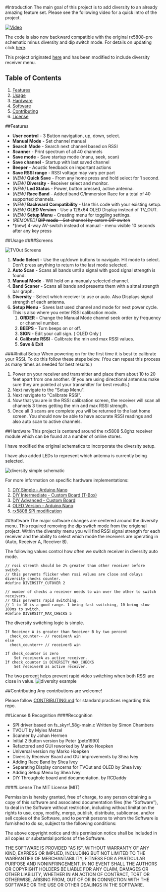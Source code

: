 #Introduction
The main goal of this project is to add diversity to an already amazing feature set. Please see the following video for a quick intro of the project.

[![Video](http://img.youtube.com/vi/NwnQCUikqvI/0.jpg)](http://www.youtube.com/watch?v=NwnQCUikqvI)

The code is also now backward compatible with the original rx5808-pro schematic minus diversity and dip switch mode. For details on updating click [here](/docs/diy-arduino-nano.md).

This project originated [here](https://code.google.com/p/rx5808-pro/) and has been modified to include diversity receiver menu.

## Table of Contents
1. [Features](#features)
2. [Usage](#usage)
3. [Hardware](#hardware)
4. [Software](#software)
5. [Contributing](#contributing)
6. [License](#license)


##Features
- **User control** - 3 Button navigation, up, down, select.
- **Manual Mode** - Set channel manual
- **Search Mode** - Search next channel based on RSSI
- **Scanner** - Print spectrum of all 40 channels
- **Save mode** - Save startup mode (manu, seek, scan)
- **Save channel** - Startup with last saved channel
- **Beeper** - Acustic feedback on important actions
- **Save RSSI range** - RSSI voltage may vary per part
- *(NEW)* **Quick Save** - From any home press and hold select for 1 second.
- *(NEW)* **Diversity** - Receiver select and monitor.
- *(NEW)* **Led Status** - Power, button pressed, active antenna.
- *(NEW)* **Race Band** - Added band C/Immersion Race for a total of 40 supported channels.
- *(NEW)* **Backward Compatibility** - Use this code with your existing setup.
- *(NEW)* **OLED Version** - Use a 128x64 OLED Display instead of TV_OUT.
- *(NEW)* **Setup Menu** - Creating menu for toggling settings.
- *(REMOVED)* ~~**DIP mode** - Set channel by extern DIP switch~~
- *(new) 4-way AV-switch instead of manual - menu visible 10 seconds after any key press

##Usage
####Screens

![TVOut Screens](docs/img/screens-tvout.jpg "TVOut Screens")

1. **Mode Select** - Use the up/down buttons to navigate. Hit mode to select. Don't press anything to return to the last mode selected.
2. **Auto Scan** - Scans all bands until a signal with good signal strength is found.
3. **Manual Mode** - Will hold on a manualy selected channel.
4. **Band Scaner** - Scans all bands and presents them with a sitnal strength bar graph.
5. **Diversity** - Select which receiver to use or auto. Also Displays signal strength of each antenna.
6. **Setup Menu** - Saves last used channel and mode for next power cycle. This is also where you enter RSSI calibration mode.
    1. **ORDER** - Change the Manual Mode channel seek order by frequency or channel number.
    2. **BEEPS** - Turn beeps on or off.
    3. **SIGN** - Edit your call sign. ( OLED Only )
    4. **Calibrate RSSI** - Calibrate the min and max RSSI values.
    5. **Save & Exit**

####Initial Setup
When powering on for the first time it is best to calibrate your RSSI. To do this follow these steps below. (You can repeat this process as many times as needed for best results.)

1. Power on your receiver and transmitter and place them about 10 to 20 feet apart from one another. (If you are using directional antennas make sure they are pointed at your transmitter for best results.)
2. Next navigate to the "Setup Menu".
3. Next navigate to "Calibrate RSSI".
4. Now that you are in the RSSI calibration screen, the receiver will scan all channels 3 times getting the min and max RSSI strength.
5. Once all 3 scans are complete you will be returned to the last home screen. You should now be able to have accurate RSSI readings and also auto scan to active channels.

##Hardware
This project is centered around the rx5808 5.8ghz receiver module which can be found at a number of online stores.

I have modified the original schematics to incorporate the diversity setup.

I have also added LEDs to represent which antenna is currently being selected.

![diversity simple schematic](docs/img/rx5808-pro-diversity-schematic-simple.jpg)

For more information on specific hardware implementations:

1. [DIY Simple - Arduino Nano](/docs/diy-arduino-nano.md)
1. [DIY Intermediate - Custom Board (T-Box)](/docs/diy-through-hole-board.md)
2. [DIY Advanced - Custom Board](/docs/diy-custom-board.md)
1. [OLED Version - Arduino Nano](/docs/oled-arduino-nano.md)
3. [rx5808 SPI modification](/docs/rx5808-spi-mod.md)

##Software
The major software changes are centered around the diversity menu. This required removing the dip switch mode from the origional project. Within the diversity menu you will find RSSI signal strength for each receiver and the ability to select which mode the receivers are operating in (Auto, Receiver A, Receiver B).

The following values control how often we switch receiver in diversity auto mode.

```
// rssi strenth should be 2% greater than other receiver before switch.
// this pervents flicker when rssi values are close and delays diversity checks counter.
#define DIVERSITY_CUTOVER 2

// number of checks a receiver needs to win over the other to switch receivers.
// this pervents rapid switching.
// 1 to 10 is a good range. 1 being fast switching, 10 being slow 100ms to switch.
#define DIVERSITY_MAX_CHECKS 5
```

The diversity switching logic is simple.
```
If Receiver A is greater than Receiver B by two percent
  check_counter-- // receiverA win
else
  check_counter++ // receiverB win

If check_counter is zero
    Set receiverA as active receiver.
If check_counter is DIVERSITY_MAX_CHECKS
    Set receiverB as active receiver.
```



The two percent helps prevent rapid video switching when both RSSI are close in value.
![diversity example](docs/img/diversity-example.jpg)

##Contributing
Any contributions are welcome!

Please follow [CONTRIBUTING.md](CONTRIBUTING.md) for standard practices regarding this repo.

##License & Recognition
####Recognition
- SPI driver based on fs_skyrf_58g-main.c Written by Simon Chambers
- TVOUT by Myles Metzel
- Scanner by Johan Hermen
- Initial 2 Button version by Peter (pete1990)
- Refactored and GUI reworked by Marko Hoepken
- Universal version my Marko Hoepken
- Diversity Receiver Board and GUI improvements by Shea Ivey
- Adding Race Band by Shea Ivey
- Separating Display concerns for TVOut and OLED by Shea Ivey
- Adding Setup Menu by Shea Ivey
- DIY Throughole board and documentation. by RCDaddy

####License
The MIT License (MIT)

Permission is hereby granted, free of charge, to any person obtaining a copy
of this software and associated documentation files (the "Software"), to deal
in the Software without restriction, including without limitation the rights
to use, copy, modify, merge, publish, distribute, sublicense, and/or sell
copies of the Software, and to permit persons to whom the Software is
furnished to do so, subject to the following conditions:

The above copyright notice and this permission notice shall be included in all
copies or substantial portions of the Software.

THE SOFTWARE IS PROVIDED "AS IS", WITHOUT WARRANTY OF ANY KIND, EXPRESS OR
IMPLIED, INCLUDING BUT NOT LIMITED TO THE WARRANTIES OF MERCHANTABILITY,
FITNESS FOR A PARTICULAR PURPOSE AND NONINFRINGEMENT. IN NO EVENT SHALL THE
AUTHORS OR COPYRIGHT HOLDERS BE LIABLE FOR ANY CLAIM, DAMAGES OR OTHER
LIABILITY, WHETHER IN AN ACTION OF CONTRACT, TORT OR OTHERWISE, ARISING FROM,
OUT OF OR IN CONNECTION WITH THE SOFTWARE OR THE USE OR OTHER DEALINGS IN THE
SOFTWARE.
